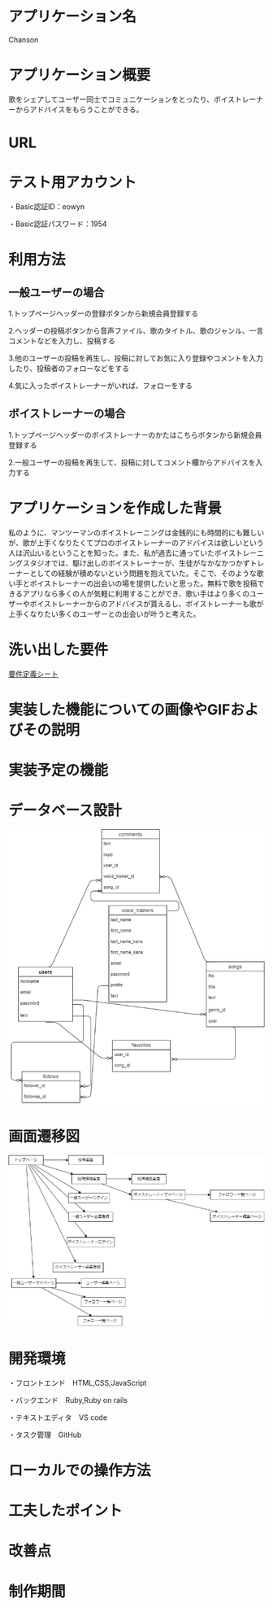 # アプリケーション名

Chanson

# アプリケーション概要

歌をシェアしてユーザー同士でコミュニケーションをとったり、ボイストレーナーからアドバイスをもらうことができる。

# URL

# テスト用アカウント

・Basic認証ID：eowyn 

・Basic認証パスワード：1954

# 利用方法

## 一般ユーザーの場合

1.トップページヘッダーの登録ボタンから新規会員登録する

2.ヘッダーの投稿ボタンから音声ファイル、歌のタイトル、歌のジャンル、一言コメントなどを入力し、投稿する

3.他のユーザーの投稿を再生し、投稿に対してお気に入り登録やコメントを入力したり、投稿者のフォローなどをする

4.気に入ったボイストレーナーがいれば、フォローをする


## ボイストレーナーの場合

1.トップページヘッダーのボイストレーナーのかたはこちらボタンから新規会員登録する

2.一般ユーザーの投稿を再生して、投稿に対してコメント欄からアドバイスを入力する

# アプリケーションを作成した背景

私のように、マンツーマンのボイストレーニングは金銭的にも時間的にも難しいが、歌が上手くなりたくてプロのボイストレーナーのアドバイスは欲しいという人は沢山いるということを知った。また、私が過去に通っていたボイストレーニングスタジオでは、駆け出しのボイストレーナーが、生徒がなかなかつかずトレーナーとしての経験が積めないという問題を抱えていた。そこで、そのような歌い手とボイストレーナーの出会いの場を提供したいと思った。無料で歌を投稿できるアプリなら多くの人が気軽に利用することができ、歌い手はより多くのユーザーやボイストレーナーからのアドバイスが貰えるし、ボイストレーナーも歌が上手くなりたい多くのユーザーとの出会いが叶うと考えた。

# 洗い出した要件
[要件定義シート](https://docs.google.com/spreadsheets/d/1Mcw-2VIBz3ClBwKlZW21OzpEmD_UJq175lRiY9vvZbU/edit#gid=982722306) 


# 実装した機能についての画像やGIFおよびその説明

# 実装予定の機能


# データベース設計

![ER図](db.drawio.png "db")


# 画面遷移図

![画面遷移図](page.drawio.png "page")


# 開発環境
・フロントエンド　HTML,CSS,JavaScript

・バックエンド　Ruby,Ruby on rails

・テキストエディタ　VS code

・タスク管理　GitHub


# ローカルでの操作方法


# 工夫したポイント


# 改善点


# 制作期間





